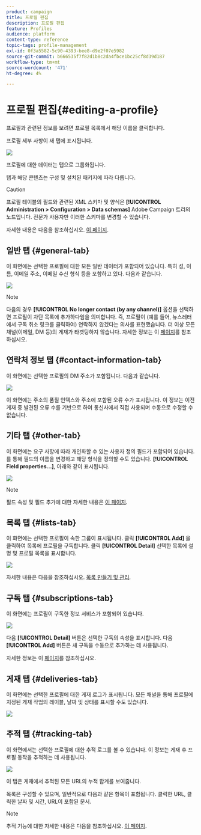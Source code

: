 ```yaml
---
product: campaign
title: 프로필 편집
description: 프로필 편집
feature: Profiles
audience: platform
content-type: reference
topic-tags: profile-management
exl-id: 0f3a5582-5c90-4393-bee8-d9e2f07e5982
source-git-commit: b666535f7f82d1b8c2da4fbce1bc25cf8d39d187
workflow-type: tm+mt
source-wordcount: '471'
ht-degree: 4%

---
```


# 프로필 편집{#editing-a-profile}



프로필과 관련된 정보를 보려면 프로필 목록에서 해당 이름을 클릭합니다.

프로필 세부 사항이 새 탭에 표시됩니다.

![](assets/s_user_recipient_edit.png)

프로필에 대한 데이터는 탭으로 그룹화됩니다.

탭과 해당 콘텐츠는 구성 및 설치된 패키지에 따라 다릅니다.

>[!CAUTION]
>
>프로필 테이블의 필드와 관련된 XML 스키마 및 양식은 **[!UICONTROL Administration > Configuration > Data schemas]** Adobe Campaign 트리의 노드입니다. 전문가 사용자만 이러한 스키마를 변경할 수 있습니다.
>
>자세한 내용은 다음을 참조하십시오. [이 페이지](../../configuration/using/about-schema-edition.md).

## 일반 탭 {#general-tab}

이 화면에는 선택한 프로필에 대한 모든 일반 데이터가 포함되어 있습니다. 특히 성, 이름, 이메일 주소, 이메일 수신 형식 등을 포함하고 있다. 다음과 같습니다.

![](assets/s_ncs_user_profile_general_tab.png)

>[!NOTE]
>
>다음의 경우 **[!UICONTROL No longer contact (by any channel)]** 옵션을 선택하면 프로필이 차단 목록에 추가하다임을 의미합니다. 즉, 프로필이 (예를 들어, 뉴스레터에서 구독 취소 링크를 클릭하여) 연락하지 않겠다는 의사를 표현했습니다. 더 이상 모든 채널(이메일, DM 등)의 게재가 타겟팅하지 않습니다. 자세한 정보는 이 [페이지](../../delivery/using/understanding-quarantine-management.md)를 참조하십시오.

## 연락처 정보 탭 {#contact-information-tab}

이 화면에는 선택한 프로필의 DM 주소가 포함됩니다. 다음과 같습니다.

![](assets/s_ncs_user_profile_details_tab.png)

이 화면에는 주소의 품질 인덱스와 주소에 포함된 오류 수가 표시됩니다. 이 정보는 이전 게재 중 발견된 오류 수를 기반으로 하여 통신사에서 직접 사용되며 수동으로 수정할 수 없습니다.

## 기타 탭 {#other-tab}

이 화면에는 요구 사항에 따라 개인화할 수 있는 사용자 정의 필드가 포함되어 있습니다. 를 통해 필드의 이름을 변경하고 해당 형식을 정의할 수도 있습니다. **[!UICONTROL Field properties...]**, 아래와 같이 표시됩니다.

![](assets/s_ncs_user_profile_others_tab.png)

>[!NOTE]
>
>필드 속성 및 필드 추가에 대한 자세한 내용은 [이 페이지](../../configuration/using/new-field-wizard.md).

## 목록 탭 {#lists-tab}

이 화면에는 선택한 프로필이 속한 그룹이 표시됩니다. 클릭 **[!UICONTROL Add]** 을 클릭하여 목록에 프로필을 구독합니다. 클릭 **[!UICONTROL Detail]** 선택한 목록에 설명 및 프로필 목록을 표시합니다.

![](assets/s_ncs_user_profile_groups_tab_details.png)

자세한 내용은 다음을 참조하십시오. [목록 만들기 및 관리](../../platform/using/creating-and-managing-lists.md).

## 구독 탭 {#subscriptions-tab}

이 화면에는 프로필이 구독한 정보 서비스가 포함되어 있습니다.

![](assets/s_ncs_user_profile_subscript_tab_details.png)

다음 **[!UICONTROL Detail]** 버튼은 선택한 구독의 속성을 표시합니다. 다음 **[!UICONTROL Add]** 버튼은 새 구독을 수동으로 추가하는 데 사용됩니다.

자세한 정보는 이 [페이지](../../delivery/using/managing-subscriptions.md)를 참조하십시오.

## 게재 탭 {#deliveries-tab}

이 화면에는 선택한 프로필에 대한 게재 로그가 표시됩니다. 모든 채널을 통해 프로필에 지정된 게재 작업의 레이블, 날짜 및 상태를 표시할 수도 있습니다.

![](assets/s_ncs_user_profile_delivery_tab.png)

## 추적 탭 {#tracking-tab}

이 화면에서는 선택한 프로필에 대한 추적 로그를 볼 수 있습니다. 이 정보는 게재 후 프로필 동작을 추적하는 데 사용됩니다.

![](assets/s_ncs_user_profile_tracking_tab.png)

이 탭은 게재에서 추적된 모든 URL의 누적 합계를 보여줍니다.

목록은 구성할 수 있으며, 일반적으로 다음과 같은 항목이 포함됩니다. 클릭한 URL, 클릭한 날짜 및 시간, URL이 포함된 문서.

>[!NOTE]
>
>추적 기능에 대한 자세한 내용은 다음을 참조하십시오. [이 페이지](../../delivery/using/delivery-dashboard.md).
